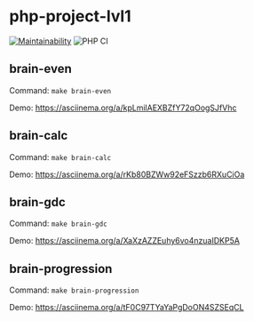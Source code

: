 # php-project-lvl1
[![Maintainability](https://api.codeclimate.com/v1/badges/a99a88d28ad37a79dbf6/maintainability)](https://codeclimate.com/github/codeclimate/codeclimate/maintainability)
![PHP CI](https://github.com/ZheGal/php-project-lvl1/workflows/PHP%20CI/badge.svg)

## brain-even
Command: 
  `` make brain-even ``

Demo: https://asciinema.org/a/kpLmilAEXBZfY72qOogSJfVhc

## brain-calc
Command: 
  `` make brain-calc ``

Demo: https://asciinema.org/a/rKb80BZWw92eFSzzb6RXuCiOa

## brain-gdc
Command:
  `` make brain-gdc ``
  
Demo: https://asciinema.org/a/XaXzAZZEuhy6vo4nzuaIDKP5A

## brain-progression
Command:
  `` make brain-progression ``

Demo: https://asciinema.org/a/tF0C97TYaYaPgDoON4SZSEqCL